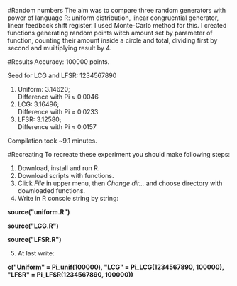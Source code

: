 #Random numbers
The aim was to compare three random generators with power of language R: uniform distribution, linear congruential generator, linear feedback shift register. I used Monte-Carlo method for this. I created functions generating random points witch amount set by parameter of function, counting their amount inside a circle and total, dividing first by second and muiltiplying result by 4.

#Results
Accuracy: 100000 points.

Seed for LCG and LFSR: 1234567890

1. Uniform: 3.14620;  
  Difference with Pi ≈ 0.0046
2. LCG: 3.16496;  
  Difference with Pi ≈ 0.0233
3. LFSR: 3.12580;  
  Difference with Pi ≈ 0.0157

Compilation took ~9.1 minutes.

#Recreating
To recreate these experiment you should make following steps:

1. Download, install and run R.
2. Download scripts with functions.
3. Click *File* in upper menu, then *Change dir...* and choose directory with downloaded functions.
4. Write in R console string by string: 

**source("uniform.R")**
  
**source("LCG.R")**
  
**source("LFSR.R")**

5. At last write: 
  
**c("Uniform" = Pi_unif(100000), "LCG" = Pi_LCG(1234567890, 100000), "LFSR" = Pi_LFSR(1234567890, 100000))**
